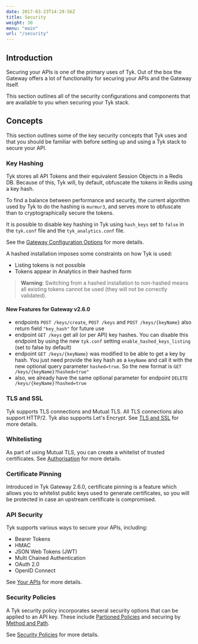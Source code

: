 ```yaml
---
date: 2017-03-23T14:29:56Z
title: Security
weight: 30
menu: "main"
url: "/security"
---
```


## <a name="introduction"></a>Introduction

Securing your APIs is one of the primary uses of Tyk. Out of the box the Gateway offers a lot of functionality for securing your APIs and the Gateway itself.

This section outlines all of the security configurations and components that are available to you when securing your Tyk stack.

## <a name="concepts"></a>Concepts

This section outlines some of the key security concepts that Tyk uses and that you should be familiar with before setting up and using a Tyk stack to secure your API.

### <a name="key-hashing"></a>Key Hashing

Tyk stores all API Tokens and their equivalent Session Objects in a Redis DB. Because of this, Tyk will, by default, obfuscate the tokens in Redis using a key hash.

To find a balance between performance and security, the current algorithm used by Tyk to do the hashing is `murmur3`, and serves more to obfuscate than to cryptographically secure the tokens.

It is possible to disable key hashing in Tyk using `hash_keys` set to `false` in the `tyk.conf` file and the `tyk_analytics.conf` file.

See the [Gateway Configuration Options](/docs/configure/tyk-gateway-configuration-options/) for more details.

A hashed installation imposes some constraints on how Tyk is used:

*   Listing tokens is not possible
*   Tokens appear in Analytics in their hashed form

> **Warning**: Switching from a hashed installation to non-hashed means all existing tokens cannot be used (they will not be correctly validated).

#### New Features for Gateway v2.6.0

- endpoints `POST /keys/create`, `POST /keys` and `POST /keys/{keyName}` also return field `"key_hash"` for future use
- endpoint `GET /keys` get all (or per API) key hashes. You can disable this endpoint by using the new `tyk.conf` setting `enable_hashed_keys_listing` (set to false by default)
- endpoint `GET /keys/{keyName}` was modified to be able to get a key by hash. You just need provide the key hash as a `keyName` 
and call it with the new optional query parameter `hashed=true`. So the new format is `GET /keys/{keyName}?hashed=true"`
- also, we already have the same optional parameter for endpoint `DELETE /keys/{keyName}?hashed=true`

### <a name="tls-and-ssl"></a>TLS and SSL

Tyk supports TLS connections and Mutual TLS. All TLS connections also support HTTP/2. Tyk also supports Let's Encrypt. See [TLS and SSL](/docs/security/tls-and-ssl/) for more details.

### <a name="whitelisting"></a>Whitelisting

As part of using Mutual TLS, you can create a whitelist of trusted certificates. See [Authorisation](/docs/security/tls-and-ssl/mutual-tls/#authorisation) for more details.

### <a name="cert-pinning"></a>Certificate Pinning

Introduced in Tyk Gateway 2.6.0, certificate pinning is a feature which allows you to whitelist public keys used to generate certificates, so you will be protected in case an upstream certificate is compromised.

### <a name="api-security"></a> API Security

Tyk supports various ways to secure your APIs, including:

* Bearer Tokens
* HMAC
* JSON Web Tokens (JWT)
* Multi Chained Authentication
* OAuth 2.0
* OpenID Connect

See [Your APIs](/docs/security/your-apis/) for more details.

### <a name="security-policies"></a>Security Policies

A Tyk security policy incorporates several security options that can be applied to an API key. These include [Partioned Policies](/docs/security/security-policies/partitioned-policies/) and securing by [Method and Path](/docs/security/security-policies/secure-apis-method-path/).

See [Security Policies](/docs/security/security-policies/) for more details.

